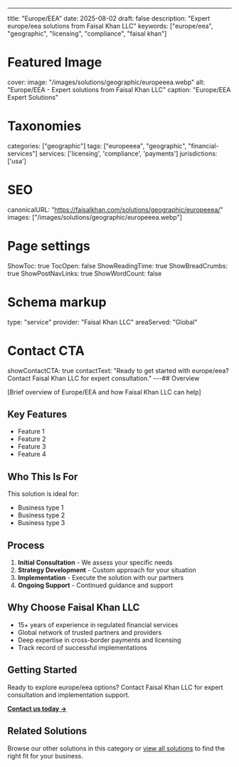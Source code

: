 ---
title: "Europe/EEA"
date: 2025-08-02
draft: false
description: "Expert europe/eea solutions from Faisal Khan LLC"
keywords: ["europe/eea", "geographic", "licensing", "compliance", "faisal khan"]

# Featured Image
cover:
    image: "/images/solutions/geographic/europeeea.webp"
    alt: "Europe/EEA - Expert solutions from Faisal Khan LLC"
    caption: "Europe/EEA Expert Solutions"

# Taxonomies
categories: ["geographic"]
tags: ["europeeea", "geographic", "financial-services"]
services: ['licensing', 'compliance', 'payments']
jurisdictions: ['usa']

# SEO
canonicalURL: "https://faisalkhan.com/solutions/geographic/europeeea/"
images: ["/images/solutions/geographic/europeeea.webp"]

# Page settings
ShowToc: true
TocOpen: false
ShowReadingTime: true
ShowBreadCrumbs: true
ShowPostNavLinks: true
ShowWordCount: false

# Schema markup
type: "service"
provider: "Faisal Khan LLC"
areaServed: "Global"

# Contact CTA
showContactCTA: true
contactText: "Ready to get started with europe/eea? Contact Faisal Khan LLC for expert consultation."
---## Overview

[Brief overview of Europe/EEA and how Faisal Khan LLC can help]

## Key Features

- Feature 1
- Feature 2  
- Feature 3
- Feature 4

## Who This Is For

This solution is ideal for:

- Business type 1
- Business type 2
- Business type 3

## Process

1. **Initial Consultation** - We assess your specific needs
2. **Strategy Development** - Custom approach for your situation  
3. **Implementation** - Execute the solution with our partners
4. **Ongoing Support** - Continued guidance and support

## Why Choose Faisal Khan LLC

- 15+ years of experience in regulated financial services
- Global network of trusted partners and providers
- Deep expertise in cross-border payments and licensing
- Track record of successful implementations

## Getting Started

Ready to explore europe/eea options? Contact Faisal Khan LLC for expert consultation and implementation support.

**[Contact us today →](mailto:contact@faisalkhan.com)**

## Related Solutions

Browse our other solutions in this category or [view all solutions](/solutions/) to find the right fit for your business.

